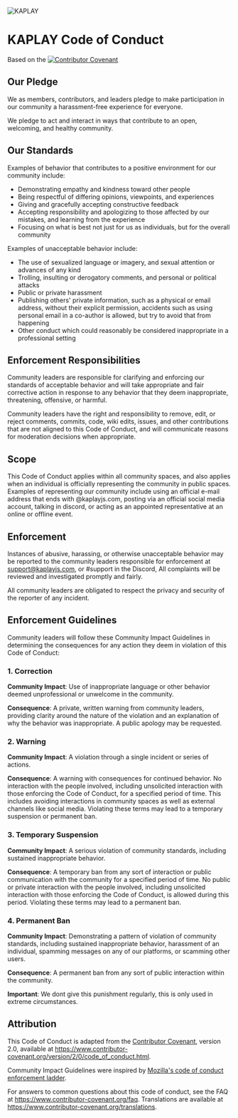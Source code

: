 <!--
=============================================================================
== Kaplay.js 行为准则 ==
=============================================================================

这份文档规定了参与Kaplay.js社区应遵守的行为准则和规范。

行为准则对开源社区至关重要，它就像是一个游乐场的规则牌，确保所有人都能在一个友好、
尊重和包容的环境中一起工作和交流。

主要内容包括：

1. 社区承诺
   - 社区成员承诺为所有人创造无骚扰的体验
   - 承诺以开放、友好和健康的方式互动

2. 行为标准
   - 积极行为的例子：表现同理心、尊重不同意见、接受建设性反馈等
   - 不可接受行为的例子：性别歧视、人身攻击、骚扰、泄露隐私等

3. 执行责任
   - 社区领导者负责澄清和执行行为标准
   - 有权移除不符合行为准则的内容并采取适当措施

对小朋友来说，可以这样理解：
这就像是"游戏规则"，告诉大家怎样友好地一起玩游戏。好的玩家会关心别人的感受，
尊重不同意见，承认自己的错误；而不友好的行为，比如嘲笑别人、说难听的话、泄露别人的秘密，
都是不被允许的。这样大家才能开心地一起创造更棒的游戏！
-->

![KAPLAY](/kaplay.webp)

# KAPLAY Code of Conduct

Based on the
[![Contributor Covenant](https://img.shields.io/badge/Contributor%20Covenant-2.0-4baaaa.svg)](https://www.contributor-covenant.org/version/2/0/code_of_conduct.html)

## Our Pledge

We as members, contributors, and leaders pledge to make participation in our
community a harassment-free experience for everyone.

We pledge to act and interact in ways that contribute to an open, welcoming, and
healthy community.

## Our Standards

Examples of behavior that contributes to a positive environment for our
community include:

- Demonstrating empathy and kindness toward other people
- Being respectful of differing opinions, viewpoints, and experiences
- Giving and gracefully accepting constructive feedback
- Accepting responsibility and apologizing to those affected by our mistakes,
  and learning from the experience
- Focusing on what is best not just for us as individuals, but for the overall
  community

Examples of unacceptable behavior include:

- The use of sexualized language or imagery, and sexual attention or advances of
  any kind
- Trolling, insulting or derogatory comments, and personal or political attacks
- Public or private harassment
- Publishing others' private information, such as a physical or email address,
  without their explicit permission, accidents such as using personal email in a
  co-author is allowed, but try to avoid that from happening
- Other conduct which could reasonably be considered inappropriate in a
  professional setting

## Enforcement Responsibilities

Community leaders are responsible for clarifying and enforcing our standards of
acceptable behavior and will take appropriate and fair corrective action in
response to any behavior that they deem inappropriate, threatening, offensive,
or harmful.

Community leaders have the right and responsibility to remove, edit, or reject
comments, commits, code, wiki edits, issues, and other contributions that are
not aligned to this Code of Conduct, and will communicate reasons for moderation
decisions when appropriate.

## Scope

This Code of Conduct applies within all community spaces, and also applies when
an individual is officially representing the community in public spaces.
Examples of representing our community include using an official e-mail address
that ends with @kaplayjs.com, posting via an official social media account,
talking in discord, or acting as an appointed representative at an online or
offline event.

## Enforcement

Instances of abusive, harassing, or otherwise unacceptable behavior may be
reported to the community leaders responsible for enforcement at
support@kaplayjs.com, or #support in the Discord, All complaints will be
reviewed and investigated promptly and fairly.

All community leaders are obligated to respect the privacy and security of the
reporter of any incident.

## Enforcement Guidelines

Community leaders will follow these Community Impact Guidelines in determining
the consequences for any action they deem in violation of this Code of Conduct:

### 1. Correction

**Community Impact**: Use of inappropriate language or other behavior deemed
unprofessional or unwelcome in the community.

**Consequence**: A private, written warning from community leaders, providing
clarity around the nature of the violation and an explanation of why the
behavior was inappropriate. A public apology may be requested.

### 2. Warning

**Community Impact**: A violation through a single incident or series of
actions.

**Consequence**: A warning with consequences for continued behavior. No
interaction with the people involved, including unsolicited interaction with
those enforcing the Code of Conduct, for a specified period of time. This
includes avoiding interactions in community spaces as well as external channels
like social media. Violating these terms may lead to a temporary suspension or
permanent ban.

### 3. Temporary Suspension

**Community Impact**: A serious violation of community standards, including
sustained inappropriate behavior.

**Consequence**: A temporary ban from any sort of interaction or public
communication with the community for a specified period of time. No public or
private interaction with the people involved, including unsolicited interaction
with those enforcing the Code of Conduct, is allowed during this period.
Violating these terms may lead to a permanent ban.

### 4. Permanent Ban

**Community Impact**: Demonstrating a pattern of violation of community
standards, including sustained inappropriate behavior, harassment of an
individual, spamming messages on any of our platforms, or scamming other users.

**Consequence**: A permanent ban from any sort of public interaction within the
community.

**Important**: We dont give this punishment regularly, this is only used in
extreme circumstances.

## Attribution

This Code of Conduct is adapted from the [Contributor Covenant][homepage],
version 2.0, available at
https://www.contributor-covenant.org/version/2/0/code_of_conduct.html.

Community Impact Guidelines were inspired by
[Mozilla's code of conduct
enforcement ladder](https://github.com/mozilla/diversity).

[homepage]: https://www.contributor-covenant.org

For answers to common questions about this code of conduct, see the FAQ at
https://www.contributor-covenant.org/faq. Translations are available at
https://www.contributor-covenant.org/translations.
